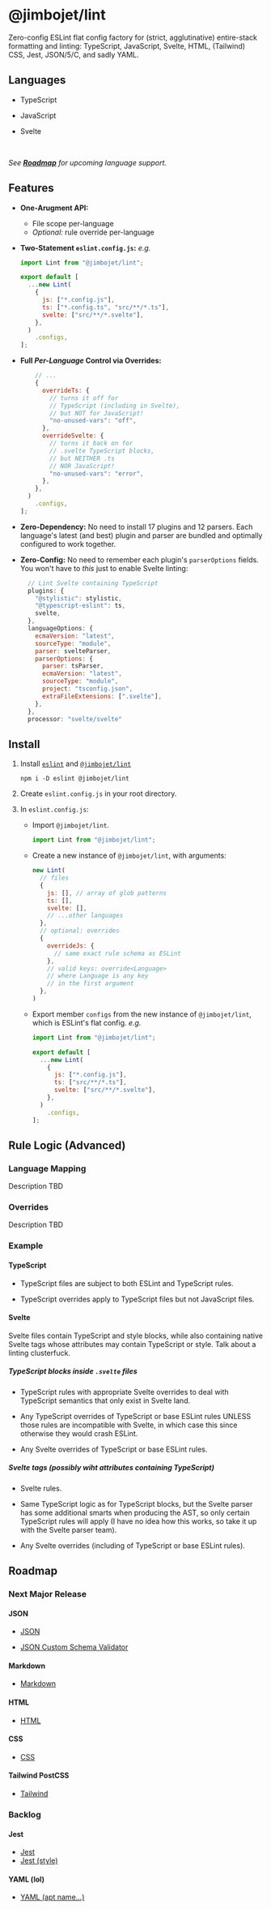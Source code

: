 # @jimbojet/lint

Zero-config ESLint flat config factory for (strict, agglutinative) entire-stack formatting and linting: TypeScript, JavaScript, Svelte, HTML, (Tailwind) CSS, Jest, JSON/5/C, and sadly YAML.

## Languages

- TypeScript

- JavaScript

- Svelte

<br />

*See [**Roadmap**](#roadmap) for upcoming language support.*

## Features

- **One-Arugment API:**

  - File scope per-language
  - *Optional:* rule override per-language

- **Two-Statement `eslint.config.js`:** *e.g.*

  ```javascript
  import Lint from "@jimbojet/lint";

  export default [
    ...new Lint(
      {
        js: ["*.config.js"],
        ts: ["*.config.ts", "src/**/*.ts"],
        svelte: ["src/**/*.svelte"],
      },
    )
      .configs,
  ];
  ```

- **Full *Per-Language* Control via Overrides:**

  ```javascript
      // ...
      {
        overrideTs: {
          // turns it off for
          // TypeScript (including in Svelte),
          // but NOT for JavaScript!
          "no-unused-vars": "off",
        },
        overrideSvelte: {
          // turns it back on for
          // .svelte TypeScript blocks,
          // but NEITHER .ts
          // NOR JavaScript!
          "no-unused-vars": "error",
        },
      },
    )
      .configs,
  ];
  ```

- **Zero-Dependency:** No need to install 17 plugins and 12 parsers. Each language's latest (and best) plugin and parser are bundled and optimally configured to work together.

- **Zero-Config:** No need to remember each plugin's `parserOptions` fields. You won't have to *this* just to enable Svelte linting:

  ```javascript
    // Lint Svelte containing TypeScript
    plugins: {
      "@stylistic": stylistic,
      "@typescript-eslint": ts,
      svelte,
    },
    languageOptions: {
      ecmaVersion: "latest",
      sourceType: "module",
      parser: svelteParser,
      parserOptions: {
        parser: tsParser,
        ecmaVersion: "latest",
        sourceType: "module",
        project: "tsconfig.json",
        extraFileExtensions: [".svelte"],
      },
    },
    processor: "svelte/svelte"
  ```


## Install

1. Install [`eslint`](https://www.npmjs.com/package/eslint) and [`@jimbojet/lint`](https://www.npmjs.com/package/@jimbojet/lint)

    ```
    npm i -D eslint @jimbojet/lint
    ```

1. Create `eslint.config.js` in your root directory.

1. In `eslint.config.js`:
    - Import `@jimbojet/lint`.

        ```javascript
        import Lint from "@jimbojet/lint";
        ```

    - Create a new instance of `@jimbojet/lint`, with arguments:

        ```javascript
        new Lint(
          // files
          {
            js: [], // array of glob patterns
            ts: [],
            svelte: [],
            // ...other languages
          },
          // optional: overrides
          {
            overrideJs: {
              // same exact rule schema as ESLint
            },
            // valid keys: override<Language>
            // where Language is any key
            // in the first argument
          },
        )
        ```

    - Export member `configs` from the new instance of `@jimbojet/lint`, which is ESLint's flat config. *e.g.*

        ```javascript
        import Lint from "@jimbojet/lint";

        export default [
          ...new Lint(
            {
              js: ["*.config.js"],
              ts: ["src/**/*.ts"],
              svelte: ["src/**/*.svelte"],
            },
          )
            .configs,
        ];
        ```


## Rule Logic (Advanced)

### Language Mapping

Description TBD


### Overrides

Description TBD


### Example

#### TypeScript

- TypeScript files are subject to both ESLint and TypeScript rules.

- TypeScript overrides apply to TypeScript files but not JavaScript files.

#### Svelte

Svelte files contain TypeScript and style blocks, while also containing native Svelte tags whose attributes may contain TypeScript or style. Talk about a linting clusterfuck.

##### TypeScript blocks inside `.svelte` files

- TypeScript rules with appropriate Svelte overrides to deal with TypeScript semantics that only exist in Svelte land.

- Any TypeScript overrides of TypeScript or base ESLint rules UNLESS those rules are incompatible with Svelte, in which case this since otherwise they would crash ESLint.

- Any Svelte overrides of TypeScript or base ESLint rules.

##### Svelte tags (possibly wiht attributes containing TypeScript)

- Svelte rules.

- Same TypeScript logic as for TypeScript blocks, but the Svelte parser has some additional smarts when producing the AST, so only certain TypeScript rules will apply (I have no idea how this works, so take it up with the Svelte parser team).

- Any Svelte overrides (including of TypeScript or base ESLint rules).



## Roadmap

### Next Major Release

#### JSON

- [JSON](https://github.com/ota-meshi/eslint-plugin-jsonc)

- [JSON Custom Schema Validator](https://github.com/ota-meshi/eslint-plugin-json-schema-validator)

#### Markdown

- [Markdown](https://github.com/eslint/eslint-plugin-markdown)

#### HTML

- [HTML](https://github.com/BenoitZugmeyer/eslint-plugin-html)

#### CSS

- [CSS](https://ota-meshi.github.io/eslint-plugin-css/)

#### Tailwind PostCSS

- [Tailwind](https://github.com/francoismassart/eslint-plugin-tailwindcss)


### Backlog

#### Jest

- [Jest](https://github.com/jest-community/eslint-plugin-jest)
- [Jest (style)](https://github.com/dangreenisrael/eslint-plugin-jest-formatting)

#### YAML (lol)

- [YAML (apt name...)](https://github.com/ota-meshi/eslint-plugin-yml)
